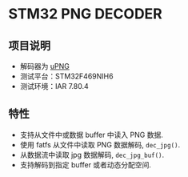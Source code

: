 # STM32 PNG DECODER

## 项目说明
- 解码器为 [uPNG](https://github.com/elanthis/upng)
- 测试平台：STM32F469NIH6
- 测试环境：IAR 7.80.4

## 特性
- 支持从文件中或数据 buffer 中读入 PNG 数据.
- 使用 fatfs 从文件中读取 PNG 数据解码, `dec_jpg()`.
- 从数据流中读取 jpg 数据解码, `dec_jpg_buf()`.
- 支持解码到指定 buffer 或者动态分配空间.
